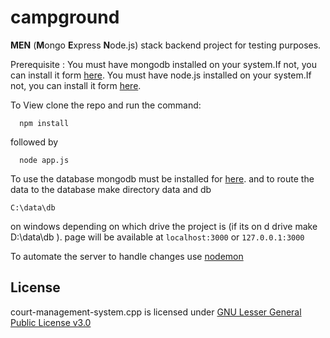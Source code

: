 

# campground

**MEN** (**M**ongo **E**xpress **N**ode.js) stack backend project for testing purposes.

Prerequisite : 
You must have mongodb installed on your system.If not, you can install it form [here](https://www.mongodb.com/).
You must have node.js installed on your system.If not, you can install it form [here](https://nodejs.org/en/).

To View clone the repo and run the command:

      npm install

followed by

      node app.js
  To use the database mongodb must be installed for [here](https://www.mongodb.com/download-center).
  and to route the data to the database make directory  data and db

	C:\data\db
	
on windows depending on which drive the project is (if its on d drive make D:\data\db ).
page will be available at ```localhost:3000``` or ```127.0.0.1:3000```

To automate the server to handle changes use [nodemon](https://www.npmjs.com/package/nodemon)

## License

court-management-system.cpp is licensed under [GNU Lesser General Public License v3.0](https://github.com/rithin-jose/campground/blob/master/LICENSE.md)

